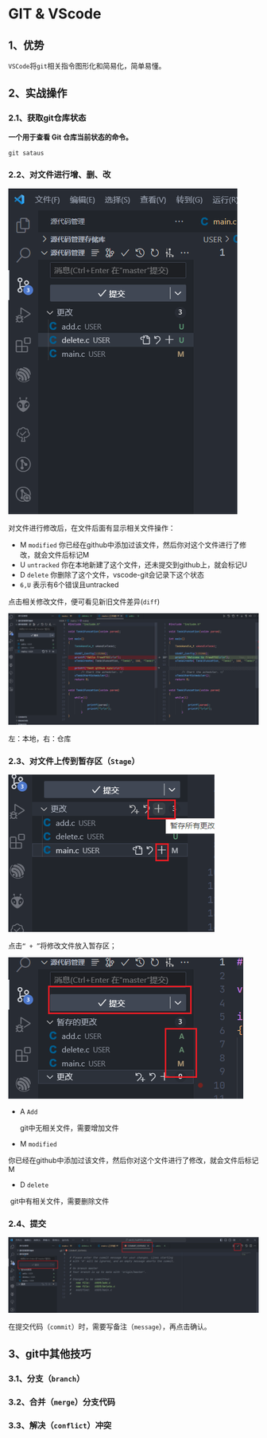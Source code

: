 # GIT & VScode

## 1、优势

`VSCode`将`git`相关指令图形化和简易化，简单易懂。

## 2、实战操作

### 2.1、获取git仓库状态

**一个用于查看 Git 仓库当前状态的命令。**

```c
git sataus
```

### 2.2、对文件进行增、删、改

![image-20230911164922519](../images/image-20230911164922519.png)

对文件进行修改后，在文件后面有显示相关文件操作：

- M `modified`
  你已经在github中添加过该文件，然后你对这个文件进行了修改，就会文件后标记M
- U `untracked`
  你在本地新建了这个文件，还未提交到github上，就会标记U
- D `delete`
  你删除了这个文件，vscode-git会记录下这个状态
- `6,U`
  表示有6个错误且untracked

点击相关修改文件，便可看见新旧文件差异(`diff`)

![image-20230911165442468](../images/image-20230911165442468.png)

左：本地，右：仓库

### 2.3、对文件上传到暂存区（`Stage`）

![image-20230911170529285](../images/image-20230911170529285.png)

点击`“ + ”`将修改文件放入暂存区；

![image-20230911170644311](../images/image-20230911170644311.png)

- A `Add`

  git中无相关文件，需要增加文件

- M `modified`

​		你已经在github中添加过该文件，然后你对这个文件进行了修改，就会文件后标记M

- D `delete`

​		git中有相关文件，需要删除文件

### 2.4、提交

![image-20230911171032527](../images/image-20230911171032527.png)

在提交代码（`commit`）时，需要写备注（`message`），再点击确认。

## 3、git中其他技巧

### 3.1、分支（`branch`）

### 3.2、合并（`merge`）分支代码

### 3.3、解决（`conflict`）冲突

